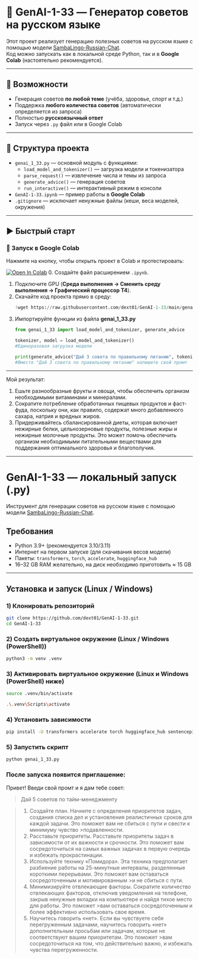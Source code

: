 # 🤖 GenAI-1-33 — Генератор советов на русском языке

Этот проект реализует генерацию полезных советов на русском языке с помощью модели [SambaLingo-Russian-Chat](https://huggingface.co/sambanovasystems/SambaLingo-Russian-Chat).  
Код можно запускать как в локальной среде Python, так и в **Google Colab** (настоятельно рекомендуется).

---

## 🚀 Возможности
- Генерация советов **по любой теме** (учёба, здоровье, спорт и т.д.)
- Поддержка **любого количества советов** (автоматически определяется из запроса)
- Полностью **русскоязычный ответ**
- Запуск через `.py` файл или в Google Colab

---

## 📂 Структура проекта
- `genai_1_33.py` — основной модуль с функциями:
  - `load_model_and_tokenizer()` — загрузка модели и токенизатора
  - `parse_request()` — извлечение числа и темы из запроса
  - `generate_advice()` — генерация советов
  - `run_interactive()` — интерактивный режим в консоли
- `GenAI-1-33.ipynb` — пример работы в **Google Colab**
- `.gitignore` — исключает ненужные файлы (кеши, веса моделей, окружения)

---

## ▶️ Быстрый старт

### 🔹 Запуск в Google Colab
Нажмите на кнопку, чтобы открыть проект в Colab и протестировать:

[![Open In Colab](https://colab.research.google.com/assets/colab-badge.svg)](https://colab.research.google.com/github/dext01/GenAI-1-33/blob/main/GenAI-1-33.ipynb)
0. Создайте файл расширением `.ipynb`.
1. Подключите GPU (**Среда выполнения → Сменить среду выполнения → Графический процессор T4**).
2. Скачайте код проекта прямо в среду:
   ```python
   !wget https://raw.githubusercontent.com/dext01/GenAI-1-33/main/genai_1_33.py
3. Импортируйте функции из файла **genai_1_33.py**
   ```python
   from genai_1_33 import load_model_and_tokenizer, generate_advice

   tokenizer, model = load_model_and_tokenizer()
   #Единоразовая загрузка модели
   
   print(generate_advice("Дай 3 совета по правильному питанию", tokenizer, model))
   #Вместо "Дай 3 совета по правильному питанию" напишите свой промт
---
Мой результат:
  1. Ешьте разнообразные фрукты и овощи, чтобы обеспечить организм необходимыми витаминами и минералами.
  2. Сократите потребление обработанных пищевых продуктов и фаст-фуда, поскольку они, как правило, содержат много добавленного сахара, натрия и вредных жиров.
  3. Придерживайтесь сбалансированной диеты, которая включает нежирные белки, цельнозерновые продукты, полезные жиры и нежирные молочные продукты. Это может помочь обеспечить организм необходимыми         питательными веществами для поддержания оптимального здоровья и благополучия.
---
# GenAI-1-33 — локальный запуск (.py)

Инструмент для генерации советов на русском языке с помощью модели
[SambaLingo-Russian-Chat](https://huggingface.co/sambanovasystems/SambaLingo-Russian-Chat).

## Требования
- Python 3.9+ (рекомендуется 3.10/3.11)
- Интернет на первом запуске (для скачивания весов модели)
- Пакеты: `transformers`, `torch`, `accelerate`, `huggingface_hub`
- 16–32 GB RAM желательно, на диск необходимо приготовить ≈ 15 GB

---

## Установка и запуск (Linux / Windows)

### 1) Клонировать репозиторий
```bash
git clone https://github.com/dext01/GenAI-1-33.git
cd GenAI-1-33
```
### 2) Создать виртуальное окружение (Linux / Windows (PowerShell))
```bash
python3 -m venv .venv
```
### 3) Активировать виртуальное окружение (Linux и Windows (PowerShell) ниже)
```bash
source .venv/bin/activate
```

```bash
.\.venv\Scripts\activate
```

### 4) Установить зависимости
 ```bash
pip install -U transformers accelerate torch huggingface_hub sentencepiece safetensors
```

### 5) Запустить скрипт
```bash
python genai_1_33.py
```
### После запуска появится приглашение:
Привет! Введи свой промт и я дам тебе совет:
> Дай 5 советов по тайм-менеджменту

> 1. Создайте план. Начните с определения приоритетов задач, создания списка дел и установления реалистичных сроков для каждой задачи. Это поможет вам не сбиться с пути и свести к минимуму чувство >подавленности.
>2. Расставьте приоритеты. Расставьте приоритеты задач в зависимости от их важности и срочности. Это поможет вам сосредоточиться на самых важных задачах в первую очередь и избежать прокрастинации.
>3. Используйте технику «Помидора». Эта техника предполагает разбиение работы на 25-минутные интервалы, разделенные короткими перерывами. Это поможет вам оставаться сосредоточенным и мотивированным >и не сбиться с пути.
>4. Минимизируйте отвлекающие факторы. Сократите количество отвлекающих факторов, отключив уведомления на телефоне, закрыв ненужные вкладки на компьютере и найдя тихое место для работы. Это поможет >вам оставаться сосредоточенным и более эффективно использовать свое время.
>5. Научитесь говорить «нет». Если вы чувствуете себя перегруженным задачами, научитесь говорить «нет» дополнительным просьбам или задачам, которые не соответствуют вашим приоритетам. Это поможет >вам сосредоточиться на том, что действительно важно, и избежать чувства перегруженности.
